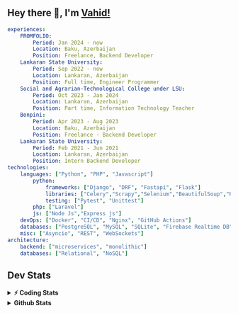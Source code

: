 
## Hey there 👋, I'm [Vahid!](https://github.com/vahidzhe/)

```yaml
experiences:
    FROMFOLIO:
        Period: Jan 2024 - now
        Location: Baku, Azerbaijan
        Position: Freelance, Backend Developer
    Lankaran State University:
        Period: Sep 2022 - now
        Location: Lankaran, Azerbaijan
        Position: Full time, Engineer Programmer
    Social and Agrarian-Technological College under LSU:
        Period: Oct 2023 - Jan 2024
        Location: Lankaran, Azerbaijan
        Position: Part time, Information Technology Teacher
    Bonpini:
        Period: Apr 2023 - Aug 2023
        Location: Baku, Azerbaijan
        Position: Freelance - Backend Developer 
    Lankaran State University:
        Period: Feb 2021 - Jun 2021
        Location: Lankaran, Azerbaijan
        Position: Intern Backend Developer
technologies:
    languages: ["Python", "PHP", "Javascript"]
        python:
            frameworks: ["Django", "DRF", "Fastapi", "Flask"]
            libraries: ["Celery","Scrapy","Selenium","BeautifulSoup","Requests"]
            testing: ["Pytest", "Unittest"]
        php: ["Laravel"]
        js: ["Node Js","Express js"]
    devOps: ["Docker", "CI/CD", "Nginx", "GitHub Actions"]
    databases: ["PostgreSQL", "MySQL", "SQLite", "Firebase Realtime DB", "Redis"]
    misc: ["Asyncio", "REST", "WebSockets"]
architecture: 
    backend: ["microservices", "monolithic"]
    databases: ["Relational", "NoSQL"]
```



## Dev Stats

<details>
  <summary><b>⚡ Coding Stats</b></summary>

<!--START_SECTION:waka-->
![Code Time](http://img.shields.io/badge/Code%20Time-301%20hrs%2021%20mins-blue)

![Profile Views](http://img.shields.io/badge/Profile%20Views-0-blue)

**🐱 My GitHub Data** 

> 📦 ? Used in GitHub's Storage 
 > 
> 💼 Opted to Hire
 > 
> 📜 13 Public Repositories 
 > 
> 🔑 0 Private Repositories 
 > 
**I'm an Early 🐤** 

```text
🌞 Morning                1510 commits        ████░░░░░░░░░░░░░░░░░░░░░   14.28 % 
🌆 Daytime                5869 commits        ██████████████░░░░░░░░░░░   55.49 % 
🌃 Evening                2418 commits        ██████░░░░░░░░░░░░░░░░░░░   22.86 % 
🌙 Night                  780 commits         ██░░░░░░░░░░░░░░░░░░░░░░░   07.37 % 
```


📊 **This Week I Spent My Time On** 

```text
🕑︎ Time Zone: Asia/Baku

💬 Programming Languages: 
Python                   19 hrs 30 mins      ██████████████████████░░░   87.85 % 
PHP                      1 hr 21 mins        ██░░░░░░░░░░░░░░░░░░░░░░░   06.11 % 
JavaScript               35 mins             █░░░░░░░░░░░░░░░░░░░░░░░░   02.64 % 
Bash                     16 mins             ░░░░░░░░░░░░░░░░░░░░░░░░░   01.22 % 
YAML                     15 mins             ░░░░░░░░░░░░░░░░░░░░░░░░░   01.19 % 

🐱‍💻 Projects: 
fromfolio-backend-v2     19 hrs 2 mins       █████████████████████░░░░   85.74 % 
lsu-library-production   2 hrs 2 mins        ██░░░░░░░░░░░░░░░░░░░░░░░   09.19 % 
integrify                1 hr 7 mins         █░░░░░░░░░░░░░░░░░░░░░░░░   05.07 % 
```

**I Mostly Code in Python** 

```text
Python                   25 repos            ██████████░░░░░░░░░░░░░░░   40.98 % 
JavaScript               11 repos            █████░░░░░░░░░░░░░░░░░░░░   18.03 % 
PHP                      9 repos             ████░░░░░░░░░░░░░░░░░░░░░   14.75 % 
CSS                      6 repos             ██░░░░░░░░░░░░░░░░░░░░░░░   09.84 % 
HTML                     4 repos             ██░░░░░░░░░░░░░░░░░░░░░░░   06.56 % 
```




 Last Updated on 13/04/2025 02:08:55 UTC
<!--END_SECTION:waka-->
</details>


<details>
  <summary><b> Github Stats</b></summary>

  <br />
  <img height="180em" src="https://github-readme-stats.vercel.app/api?username=vahidzhe&show_icons=true&hide_border=true&&count_private=true&include_all_commits=true&theme=dark" />
  <img height="180em" src="https://github-readme-stats.vercel.app/api/top-langs/?username=vahidzhe&exclude_repo=django_recaptcha_v3,django_blog_v1,django_smartedu_course,css_layout1,task-managment,bonpini_backend_codeigniter&show_icons=true&hide_border=true&layout=compact&theme=dark&langs_count=6"/>
</details>






